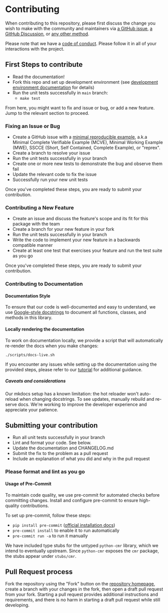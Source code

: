 # Contributing

When contributing to this repository, please first discuss the change you wish to make
with the community and maintainers via
[a GitHub issue](https://github.com/nsidc/earthaccess/issues),
[a GitHub Discussion](https://github.com/nsidc/earthaccess/discussions),
or [any other method](our-meet-ups.md).

Please note that we have a [code of conduct](./code-of-conduct.md). Please follow it in all of your interactions with the project.

## First Steps to contribute

- Read the documentation!
- Fork this repo and set up development environment (see
  [development environment documentation](./development.md) for details)
- Run the unit tests successfully in `main` branch:
    - `make test`

From here, you might want to fix and issue or bug, or add a new feature.  Jump to the
relevant section to proceed.

### Fixing an Issue or Bug

- Create a GitHub issue with a
  [minimal reproducible example](https://en.wikipedia.org/wiki/Minimal_reproducible_example),
  a.k.a Minimal Complete Verifiable Example (MCVE), Minimal Working Example (MWE),
  SSCCE (Short, Self Contained, Complete Example), or "reprex".
- Create a branch to resolve your issue
- Run the unit tests successfully in your branch
- Create one or more new tests to demonstrate the bug and observe them fail
- Update the relevant code to fix the issue
- Successfully run your new unit tests

Once you've completed these steps, you are ready to submit your contribution.

### Contributing a New Feature

- Create an issue and discuss the feature's scope and its fit for this package with the team
- Create a branch for your new feature in your fork
- Run the unit tests successfully in your branch
- Write the code to implement your new feature in a backwards compatible manner
- Create at least one test that exercises your feature and run the test suite as you go

Once you've completed these steps, you are ready to submit your contribution.


### Contributing to Documentation

#### Documentation Style

To ensure that our code is well-documented and easy to understand, we use [Google-style docstrings](https://sphinxcontrib-napoleon.readthedocs.io/en/latest/example_google.html) to document all functions, classes, and methods in this library.

#### Locally rendering the documentation

To work on documentation locally, we provide a script that will automatically re-render the docs when you make changes:

```
./scripts/docs-live.sh
```

If you encounter any issues while setting up the documentation using the provided steps, please refer to our [tutorial]( https://www.youtube.com/watch?v=mNjlMZ4F3So) for additional guidance.

##### Caveats and considerations

Our mkdocs setup has a known limitation: the hot reloader won't auto-reload when changing docstrings. To see updates, manually rebuild and re-serve docs. We're working to improve the developer experience and appreciate your patience.


## Submitting your contribution

- Run all unit tests successfully in your branch
- Lint and format your code.  See below.
- Update the documentation and CHANGELOG.md
- Submit the fix to the problem as a pull request
- Include an explanation of what you did and why in the pull request

### Please format and lint as you go


#### Usage of Pre-Commit

To maintain code quality, we use pre-commit for automated checks before committing changes. Install and configure pre-commit to ensure high-quality contributions.

To set up pre-commit, follow these steps:

- `pip install pre-commit` ([official installation docs](https://pre-commit.com/#install))
- `pre-commit install` to enable it to run automatically
- `pre-commit run -a`  to run it manually


We have included type stubs for the untyped `python-cmr` library, which we intend to eventually upstream.  Since `python-cmr` exposes the `cmr` package, the stubs appear under `stubs/cmr`.

## Pull Request process

Fork the repository using the "Fork" button on the [repository
homepage](https://github.com/nsidc/earthaccess), create a branch with your changes in the fork, then open
a draft pull request from your fork. Starting a pull request provides additional instructions and requirements, and
there is no harm in starting a draft pull request while still developing.
